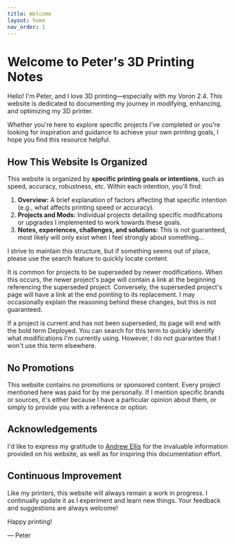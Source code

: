```yaml
---
title: Welcome
layout: home
nav_order: 1
---
```


# Welcome to Peter's 3D Printing Notes

Hello! I'm Peter, and I love 3D printing—especially with my Voron 2.4. This website is dedicated to documenting my journey in modifying, enhancing, and optimizing my 3D printer.

Whether you're here to explore specific projects I've completed or you're looking for inspiration and guidance to achieve your own printing goals, I hope you find this resource helpful.

## How This Website Is Organized

This website is organized by **specific printing goals or intentions**, such as speed, accuracy, robustness, etc. Within each intention, you'll find:

1. **Overview:** A brief explanation of factors affecting that specific intention (e.g., what affects printing speed or accuracy).
2. **Projects and Mods:** Individual projects detailing specific modifications or upgrades I implemented to work towards these goals.
3. **Notes, experiences, challenges, and solutions:** This is not guaranteed, most likely will only exist when I feel strongly about something...

I strive to maintain this structure, but if something seems out of place, please use the search feature to quickly locate content.

It is common for projects to be superseded by newer modifications. When this occurs, the newer project's page will contain a link at the beginning referencing the superseded project. Conversely, the superseded project's page will have a link at the end pointing to its replacement. I may occasionally explain the reasoning behind these changes, but this is not guaranteed.

If a project is current and has not been superseded, its page will end with the bold term Deployed. You can search for this term to quickly identify what modifications I'm currently using. However, I do not guarantee that I won't use this term elsewhere.

## No Promotions

This website contains no promotions or sponsored content. Every project mentioned here was paid for by me personally. If I mention specific brands or sources, it's either because I have a particular opinion about them, or simply to provide you with a reference or option.

## Acknowledgements

I'd like to express my gratitude to [Andrew Ellis](https://ellis3dp.com) for the invaluable information provided on his website, as well as for inspiring this documentation effort.

## Continuous Improvement

Like my printers, this website will always remain a work in progress. I continually update it as I experiment and learn new things. Your feedback and suggestions are always welcome!

Happy printing!

— Peter

